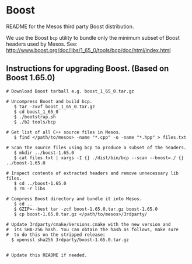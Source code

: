 # Boost

README for the Mesos third party Boost distribution.

We use the Boost `bcp` utility to bundle only the minimum subset of Boost headers used by Mesos.
See: http://www.boost.org/doc/libs/1_65_0/tools/bcp/doc/html/index.html

## Instructions for upgrading Boost. (Based on Boost 1.65.0)
```
# Download Boost tarball e.g. boost_1_65_0.tar.gz

# Uncompress Boost and build bcp.
   $ tar -zxvf boost_1_65_0.tar.gz
   $ cd boost_1_65_0
   $ ./bootstrap.sh
   $ ./b2 tools/bcp

# Get list of all C++ source files in Mesos.
   $ find </path/to/mesos> -name "*.cpp" -o -name "*.hpp" > files.txt

# Scan the source files using bcp to produce a subset of the headers.
   $ mkdir ../boost-1.65.0
   $ cat files.txt | xargs -I {} ./dist/bin/bcp --scan --boost=./ {} ../boost-1.65.0

# Inspect contents of extracted headers and remove unnecessary lib files.
   $ cd ../boost-1.65.0
   $ rm -r libs

# Compress Boost directory and bundle it into Mesos.
   $ cd ..
   $ GZIP=--best tar -zcf boost-1.65.0.tar.gz boost-1.65.0
   $ cp boost-1.65.0.tar.gz </path/to/mesos>/3rdparty/

# Update 3rdparty/cmake/Versions.cmake with the new version and
#  its SHA-256 hash. You can obtain the hash as follows, make sure
#  to do this on the stripped release:
  $ openssl sha256 3rdparty/boost-1.65.0.tar.gz


# Update this README if needed.
```
